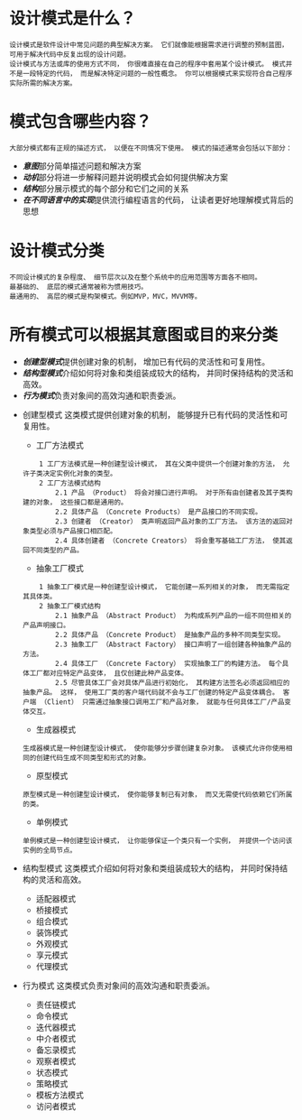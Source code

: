 
# 设计模式是什么？
    设计模式是软件设计中常见问题的典型解决方案。 它们就像能根据需求进行调整的预制蓝图， 可用于解决代码中反复出现的设计问题。
    设计模式与方法或库的使用方式不同， 你很难直接在自己的程序中套用某个设计模式。 模式并不是一段特定的代码， 而是解决特定问题的一般性概念。 你可以根据模式来实现符合自己程序实际所需的解决方案。

# 模式包含哪些内容？
    大部分模式都有正规的描述方式， 以便在不同情况下使用。 模式的描述通常会包括以下部分：
* ***意图***部分简单描述问题和解决方案
* ***动机***部分将进一步解释问题并说明模式会如何提供解决方案
* ***结构***部分展示模式的每个部分和它们之间的关系
* ***在不同语言中的实现***提供流行编程语言的代码， 让读者更好地理解模式背后的思想

# 设计模式分类
    不同设计模式的复杂程度、 细节层次以及在整个系统中的应用范围等方面各不相同。
    最基础的、 底层的模式通常被称为惯用技巧。
    最通用的、 高层的模式是构架模式。例如MVP，MVC，MVVM等。
# 所有模式可以根据其意图或目的来分类
* ***创建型模式***提供创建对象的机制， 增加已有代码的灵活性和可复用性。
* ***结构型模式***介绍如何将对象和类组装成较大的结构， 并同时保持结构的灵活和高效。
* ***行为模式***负责对象间的高效沟通和职责委派。

- 创建型模式
    这类模式提供创建对象的机制， 能够提升已有代码的灵活性和可复用性。
    
    - 工厂方法模式
    ```
        1 工厂方法模式是一种创建型设计模式， 其在父类中提供一个创建对象的方法， 允许子类决定实例化对象的类型。
        2 工厂方法模式结构
            2.1 产品 （Product） 将会对接口进行声明。 对于所有由创建者及其子类构建的对象， 这些接口都是通用的。
            2.2 具体产品 （Concrete Products） 是产品接口的不同实现。
            2.3 创建者 （Creator） 类声明返回产品对象的工厂方法。 该方法的返回对象类型必须与产品接口相匹配。
            2.4 具体创建者 （Concrete Creators） 将会重写基础工厂方法， 使其返回不同类型的产品。
    ```
    
    - 抽象工厂模式
    ```
        1 抽象工厂模式是一种创建型设计模式， 它能创建一系列相关的对象， 而无需指定其具体类。
        2 抽象工厂模式结构
            2.1 抽象产品 （Abstract Product） 为构成系列产品的一组不同但相关的产品声明接口。
            2.2 具体产品 （Concrete Product） 是抽象产品的多种不同类型实现。
            2.3 抽象工厂 （Abstract Factory） 接口声明了一组创建各种抽象产品的方法。
            2.4 具体工厂 （Concrete Factory） 实现抽象工厂的构建方法。 每个具体工厂都对应特定产品变体， 且仅创建此种产品变体。
            2.5 尽管具体工厂会对具体产品进行初始化， 其构建方法签名必须返回相应的抽象产品。 这样， 使用工厂类的客户端代码就不会与工厂创建的特定产品变体耦合。 客户端 （Client） 只需通过抽象接口调用工厂和产品对象， 就能与任何具体工厂/产品变体交互。
    ```
    
    - 生成器模式
    ```
    生成器模式是一种创建型设计模式， 使你能够分步骤创建复杂对象。 该模式允许你使用相同的创建代码生成不同类型和形式的对象。
    ```
    - 原型模式
    ```
    原型模式是一种创建型设计模式， 使你能够复制已有对象， 而又无需使代码依赖它们所属的类。
    ```
    - 单例模式
    ```
    单例模式是一种创建型设计模式， 让你能够保证一个类只有一个实例， 并提供一个访问该实例的全局节点。
    ```
- 结构型模式
    这类模式介绍如何将对象和类组装成较大的结构， 并同时保持结构的灵活和高效。
    - 适配器模式
    - 桥接模式
    - 组合模式
    - 装饰模式
    - 外观模式
    - 享元模式
    - 代理模式
- 行为模式
    这类模式负责对象间的高效沟通和职责委派。
    - 责任链模式   
    - 命令模式
    - 迭代器模式
    - 中介者模式
    - 备忘录模式
    - 观察者模式
    - 状态模式
    - 策略模式
    - 模板方法模式
    - 访问者模式
